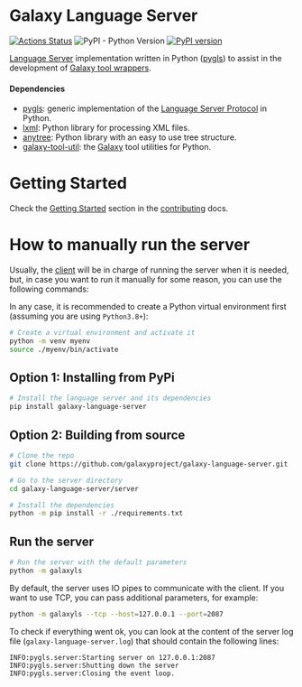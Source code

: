 # Galaxy Language Server
[![Actions Status](https://github.com/davelopez/galaxy-language-server/workflows/Language%20Server%20CI/badge.svg)](https://github.com/davelopez/galaxy-language-server/actions)
![PyPI - Python Version](https://img.shields.io/pypi/pyversions/galaxy-language-server)
[![PyPI version](https://badge.fury.io/py/galaxy-language-server.svg)](https://badge.fury.io/py/galaxy-language-server)

[Language Server](https://microsoft.github.io/language-server-protocol/) implementation written in Python ([pygls](https://github.com/openlawlibrary/pygls)) to assist in the development of [Galaxy tool wrappers](https://docs.galaxyproject.org/en/latest/dev/schema.html).

#### Dependencies
* [pygls](https://github.com/openlawlibrary/pygls): generic implementation of the [Language Server Protocol](https://microsoft.github.io/language-server-protocol/specification) in Python.
* [lxml](https://lxml.de/index.html): Python library for processing XML files.
* [anytree](https://github.com/c0fec0de/anytree): Python library with an easy to use tree structure.
* [galaxy-tool-util](https://pypi.org/project/galaxy-tool-util/): the [Galaxy](https://galaxyproject.org/) tool utilities for Python.


# Getting Started
Check the [Getting Started](https://github.com/galaxyproject/galaxy-language-server/blob/master/docs/CONTRIBUTING.md#getting-started) section in the [contributing](https://github.com/galaxyproject/galaxy-language-server/blob/master/docs/CONTRIBUTING.md) docs.

# How to manually run the server
Usually, the [client](https://github.com/galaxyproject/galaxy-language-server/tree/master/client) will be in charge of running the server when it is needed, but, in case you want to run it manually for some reason, you can use the following commands:

In any case, it is recommended to create a Python virtual environment first (assuming you are using `Python3.8+`):
````sh
# Create a virtual environment and activate it
python -m venv myenv
source ./myenv/bin/activate
````

## Option 1: Installing from PyPi
````sh
# Install the language server and its dependencies
pip install galaxy-language-server
````

## Option 2: Building from source
````sh
# Clone the repo
git clone https://github.com/galaxyproject/galaxy-language-server.git

# Go to the server directory
cd galaxy-language-server/server

# Install the dependencies
python -m pip install -r ./requirements.txt
````

## Run the server
````sh
# Run the server with the default parameters
python -m galaxyls
````

By default, the server uses IO pipes to communicate with the client. If you want to use TCP, you can pass additional parameters, for example:

````sh
python -m galaxyls --tcp --host=127.0.0.1 --port=2087
````

To check if everything went ok, you can look at the content of the server log file (``galaxy-language-server.log``) that should contain the following lines:
````
INFO:pygls.server:Starting server on 127.0.0.1:2087
INFO:pygls.server:Shutting down the server
INFO:pygls.server:Closing the event loop.
````
